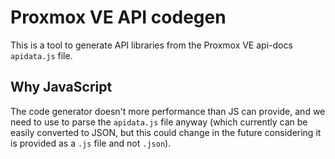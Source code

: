 # Proxmox VE API codegen

This is a tool to generate API libraries from the Proxmox VE api-docs
`apidata.js` file.

## Why JavaScript

The code generator doesn't more performance than JS can provide, and we need to use to
parse the `apidata.js` file anyway (which currently can be easily converted to JSON,
 but this could change in the future considering it is provided as a `.js` file and not
 `.json`).
